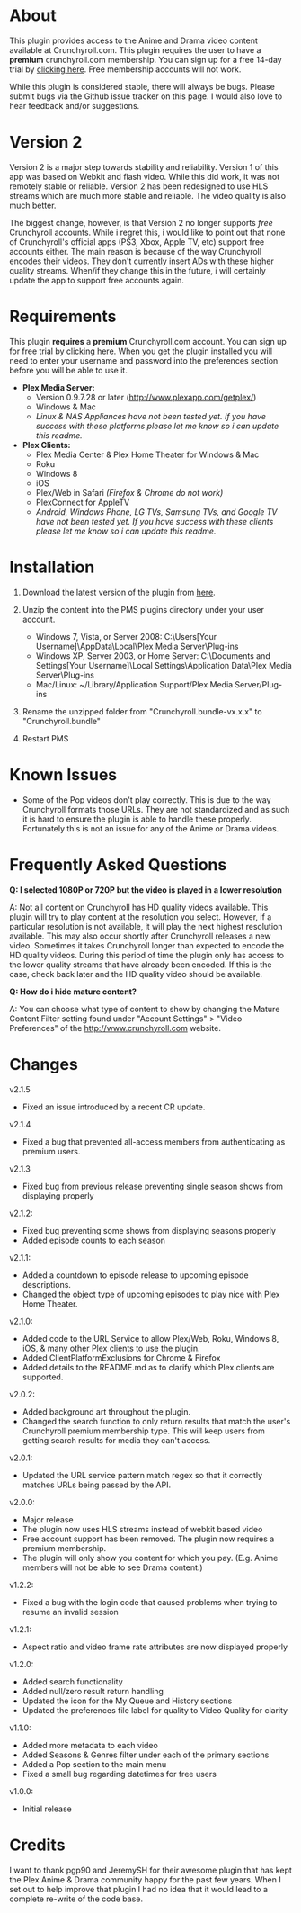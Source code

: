 About
=====
This plugin provides access to the Anime and Drama video content available at Crunchyroll.com. This plugin requires the user to have a **premium** crunchyroll.com membership. You can sign up for a free 14-day trial by [clicking here](https://www.crunchyroll.com/freetrial/anime). Free membership accounts will not work.

While this plugin is considered stable, there will always be bugs. Please submit bugs via the Github issue tracker on this page. I would also love to hear feedback and/or suggestions. 

Version 2
=========
Version 2 is a major step towards stability and reliability. Version 1 of this app was based on Webkit and flash video. While this did work, it was not remotely stable or reliable. Version 2 has been redesigned to use HLS streams which are much more stable and reliable. The video quality is also much better. 

The biggest change, however, is that Version 2 no longer supports *free* Crunchyroll accounts. While i regret this, i would like to point out that none of Crunchyroll's official apps (PS3, Xbox, Apple TV, etc) support free accounts either. The main reason is because of the way Crunchyroll encodes their videos. They don't currently insert ADs with these higher quality streams. When/if they change this in the future, i will certainly update the app to support free accounts again. 

Requirements
============
This plugin **requires** a **premium** Crunchyroll.com account. You can sign up for free trial by [clicking here](https://www.crunchyroll.com/freetrial/anime). When you get the plugin installed you will need to enter your username and password into the preferences section before you will be able to use it. 

* **Plex Media Server:**
	* Version 0.9.7.28 or later (http://www.plexapp.com/getplex/)
	* Windows & Mac
	* *Linux & NAS Appliances have not been tested yet. If you have success with these platforms please let me know so i can update this readme.*
* **Plex Clients:**
	* Plex Media Center & Plex Home Theater for Windows & Mac
	* Roku
	* Windows 8
	* iOS
	* Plex/Web in Safari *(Firefox & Chrome do not work)*
	* PlexConnect for AppleTV
	* *Android, Windows Phone, LG TVs, Samsung TVs, and Google TV have not been tested yet. If you have success with these clients please let me know so i can update this readme.*

Installation
============
1. Download the latest version of the plugin from [here](https://github.com/MattRK/Crunchyroll.bundle/archive/v2.1.5.zip).

2. Unzip the content into the PMS plugins directory under your user account.
	* Windows 7, Vista, or Server 2008: C:\Users\[Your Username]\AppData\Local\Plex Media Server\Plug-ins
	* Windows XP, Server 2003, or Home Server: C:\Documents and Settings\[Your Username]\Local Settings\Application Data\Plex Media Server\Plug-ins
	* Mac/Linux: ~/Library/Application Support/Plex Media Server/Plug-ins

3. Rename the unzipped folder from "Crunchyroll.bundle-vx.x.x" to "Crunchyroll.bundle"

4. Restart PMS


Known Issues
============
* Some of the Pop videos don't play correctly. This is due to the way Crunchyroll formats those URLs. They are not standardized and as such it is hard to ensure the plugin is able to handle these properly. Fortunately this is not an issue for any of the Anime or Drama videos.  


Frequently Asked Questions
==========================
**Q: I selected 1080P or 720P but the video is played in a lower resolution**

A: Not all content on Crunchyroll has HD quality videos available. This plugin will try to play content at the resolution you select. However, if a particular resolution is not available, it will play the next highest resolution available. This may also occur shortly after Crunchyroll releases a new video. Sometimes it takes Crunchyroll longer than expected to encode the HD quality videos. During this period of time the plugin only has access to the lower quality streams that have already been encoded. If this is the case, check back later and the HD quality video should be available. 

**Q: How do i hide mature content?**

A: You can choose what type of content to show by changing the Mature Content Filter setting found under "Account Settings" > "Video Preferences" of the http://www.crunchyroll.com website. 


Changes
=======
v2.1.5
* Fixed an issue introduced by a recent CR update.

v2.1.4
* Fixed a bug that prevented all-access members from authenticating as premium users. 

v2.1.3
* Fixed bug from previous release preventing single season shows from displaying properly

v2.1.2:
* Fixed bug preventing some shows from displaying seasons properly
* Added episode counts to each season

v2.1.1:
* Added a countdown to episode release to upcoming episode descriptions. 
* Changed the object type of upcoming episodes to play nice with Plex Home Theater.

v2.1.0:
* Added code to the URL Service to allow Plex/Web, Roku, Windows 8, iOS, & many other Plex clients to use the plugin. 
* Added ClientPlatformExclusions for Chrome & Firefox
* Added details to the README.md as to clarify which Plex clients are supported.  

v2.0.2:
* Added background art throughout the plugin.
* Changed the search function to only return results that match the user's Crunchyroll premium membership type. This will keep users from getting search results for media they can't access.

v2.0.1:
* Updated the URL service pattern match regex so that it correctly matches URLs being passed by the API.

v2.0.0:
* Major release
* The plugin now uses HLS streams instead of webkit based video
* Free account support has been removed. The plugin now requires a premium membership. 
* The plugin will only show you content for which you pay. (E.g. Anime members will not be able to see Drama content.)

v1.2.2:
* Fixed a bug with the login code that caused problems when trying to resume an invalid session

v1.2.1:
* Aspect ratio and video frame rate attributes are now displayed properly

v1.2.0:
* Added search functionality
* Added null/zero result return handling
* Updated the icon for the My Queue and History sections
* Updated the preferences file label for quality to Video Quality for clarity

v1.1.0:
* Added more metadata to each video
* Added Seasons & Genres filter under each of the primary sections
* Added a Pop section to the main menu
* Fixed a small bug regarding datetimes for free users

v1.0.0:
* Initial release

Credits
=======
I want to thank pgp90 and JeremySH for their awesome plugin that has kept the Plex Anime & Drama community happy for the past few years. When I set out to help improve that plugin I had no idea that it would lead to a complete re-write of the code base. 
